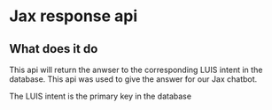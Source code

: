 # Jax response api 

## What does it do 
This api will return the anwser to the corresponding LUIS intent in the database. This api was used to give the answer for our Jax chatbot. 

The LUIS intent is the primary key in the database 



